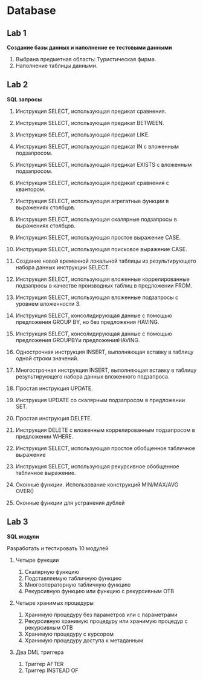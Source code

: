 # Database

## Lab 1
**Создание базы данных и наполнение ее тестовыми данными**

1. Выбрана предметная область: Туристическая фирма. 
2. Наполнение таблицы данными. 

## Lab 2
**SQL запросы**

1. Инструкция SELECT, использующая предикат сравнения.

1. Инструкция SELECT, использующая предикат BETWEEN.

1. Инструкция SELECT, использующая предикат LIKE.

1. Инструкция SELECT, использующая предикат IN с вложенным подзапросом.

1. Инструкция SELECT, использующая предикат EXISTS с вложенным подзапросом.

1. Инструкция SELECT, использующая предикат сравнения с квантором.

1. Инструкция SELECT, использующая агрегатные функции в выражениях столбцов.

1. Инструкция SELECT, использующая скалярные подзапросы в выражениях столбцов.

1. Инструкция SELECT, использующая простое выражение CASE.

1. Инструкция SELECT, использующая поисковое выражение CASE.

1. Создание новой временной локальной таблицы из результирующего набора данных инструкции SELECT.

1. Инструкция SELECT, использующая вложенные коррелированные подзапросы в качестве производных таблиц в предложении FROM.

1. Инструкция SELECT, использующая вложенные подзапросы с уровнем вложенности 3.

1. Инструкция SELECT, консолидирующая данные с помощью предложения GROUP BY, но без предложения HAVING.

1. Инструкция SELECT, консолидирующая данные с помощью предложения GROUPBYи предложенияHAVING.

1. Однострочная инструкция INSERT, выполняющая вставку в таблицу одной строки значений.

1. Многострочная инструкция INSERT, выполняющая вставку в таблицу результирующего набора данных вложенного подзапроса.

1. Простая инструкция UPDATE.

1. Инструкция UPDATE со скалярным подзапросом в предложении SET.

1. Простая инструкция DELETE.

1. Инструкция DELETE с вложенным коррелированным подзапросом в предложении WHERE.

1. Инструкция SELECT, использующая простое обобщенное табличное выражение

1. Инструкция SELECT, использующая рекурсивное обобщенное табличное выражение.

1. Оконные функции. Использование конструкций MIN/MAX/AVG OVER()

1. Оконные функции для устранения дублей

## Lab 3
**SQL модули**

Разработать и тестировать 10 модулей 
1. Четыре функции

    1. Скалярную функцию
    2. Подставляемую табличную функцию
    3. Многооператорную табличную функцию
    4. Рекурсивную функцию или функцию с рекурсивным ОТВ
2. Четыре хранимых процедуры

    1. Хранимую процедуру без параметров или с параметрами
    2. Рекурсивную хранимую процедуру или хранимую процедур с рекурсивным ОТВ 
    3. Хранимую процедуру с курсором
    4. Хранимую процедуру доступа к метаданным
3. Два DML триггера

    1. Триггер AFTER
    2. Триггер INSTEAD OF
